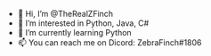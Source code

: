 - 👋 Hi, I’m @TheRealZFinch
- 👀 I’m interested in Python, Java, C#
- 🌱 I’m currently learning Python
- 📫 You can reach me on Dicord: ZebraFinch#1806

<!---
TheRealZFinch/TheRealZFinch is a ✨ special ✨ repository because its `README.md` (this file) appears on your GitHub profile.
You can click the Preview link to take a look at your changes.
--->
